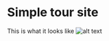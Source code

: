 # Simple tour site
This is what it looks like
![alt text]([http://url/to/img.png](https://imgur.com/nuhwOlr)https://imgur.com/nuhwOlr)
